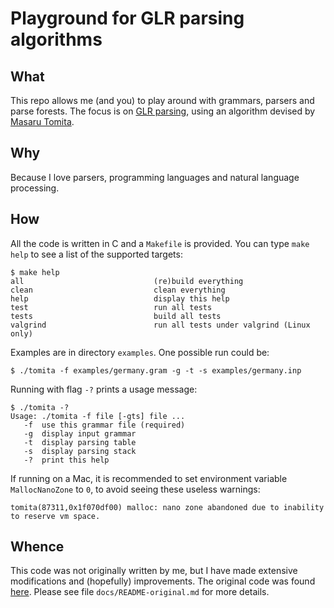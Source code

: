 # Playground for GLR parsing algorithms

## What

This repo allows me (and you) to play around with grammars, parsers and parse forests.
The focus is on [GLR parsing](https://en.wikipedia.org/wiki/GLR_parser),
using an algorithm devised by [Masaru Tomita](https://en.wikipedia.org/wiki/Masaru_Tomita).

## Why

Because I love parsers, programming languages and natural language processing.

## How

All the code is written in C and a `Makefile` is provided.
You can type `make help` to see a list of the supported targets:
```
$ make help
all                             (re)build everything
clean                           clean everything
help                            display this help
test                            run all tests
tests                           build all tests
valgrind                        run all tests under valgrind (Linux only)
```

Examples are in directory `examples`. One possible run could be:
```
$ ./tomita -f examples/germany.gram -g -t -s examples/germany.inp
```

Running with flag `-?` prints a usage message:
```
$ ./tomita -?
Usage: ./tomita -f file [-gts] file ...
   -f  use this grammar file (required)
   -g  display input grammar
   -t  display parsing table
   -s  display parsing stack
   -?  print this help
```

If running on a Mac, it is recommended to set environment variable
`MallocNanoZone` to `0`, to avoid seeing these useless warnings:
```
tomita(87311,0x1f070df00) malloc: nano zone abandoned due to inability to reserve vm space.
```

## Whence

This code was not originally written by me,
but I have made extensive modifications and (hopefully) improvements.
The original code was found
[here](http://www.cs.cmu.edu/afs/cs/project/ai-repository/ai/areas/nlp/parsing/tom/).
Please see file `docs/README-original.md` for more details.
